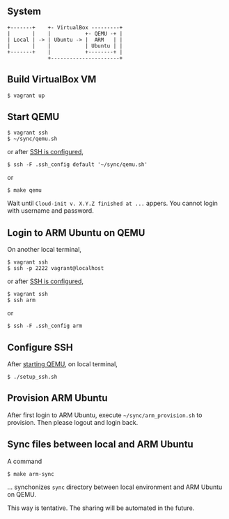 ## System

```
+-------+    +- VirtualBox ---------+
|       |    |           +- QEMU -+ |
| Local | -> | Ubuntu -> |  ARM   | |
|       |    |           | Ubuntu | |
+-------+    |           +--------+ |
             +----------------------+
```

## Build VirtualBox VM

```shell
$ vagrant up
```

## Start QEMU

```shell
$ vagrant ssh
$ ~/sync/qemu.sh
```

or after [SSH is configured],

```shell
$ ssh -F .ssh_config default '~/sync/qemu.sh'
```

or

```shell
$ make qemu
```

Wait until `Cloud-init v. X.Y.Z finished at ...` appers.
You cannot login with username and password.

## Login to ARM Ubuntu on QEMU

On another local terminal,

```shell
$ vagrant ssh
$ ssh -p 2222 vagrant@localhost
```

or after [SSH is configured],

```shell
$ vagrant ssh
$ ssh arm
```

or

```shell
$ ssh -F .ssh_config arm
```

## Configure SSH

After [starting QEMU], on local terminal,

```shell
$ ./setup_ssh.sh
```

## Provision ARM Ubuntu

After first login to ARM Ubuntu, execute `~/sync/arm_provision.sh` to provision.
Then please logout and login back.

## Sync files between local and ARM Ubuntu

A command

```shell
$ make arm-sync
```

... synchonizes `sync` directory between local environment and ARM Ubuntu on QEMU.

This way is tentative. The sharing will be automated in the future.

[SSH is configured]: #configure-ssh
[starting QEMU]: #start-qemu
